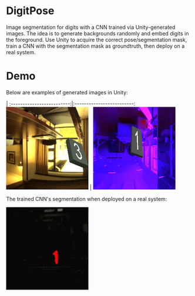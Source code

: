 # DigitPose
Image segmentation for digits with a CNN trained via Unity-generated images. The idea is to generate backgrounds randomly and embed digits in the foreground. Use Unity to acquire the correct pose/segmentation mask, train a CNN with the segmentation mask as groundtruth, then deploy on a real system.

# Demo
Below are examples of generated images in Unity:

 | 
:-------------------------:|:-------------------------:
![](https://github.com/acyclics/DigitPose/blob/master/examples%26tests/snap1.png)  |  ![](https://github.com/acyclics/DigitPose/blob/master/examples%26tests/snap2.png)

The trained CNN's segmentation when deployed on a real system:

![](https://github.com/acyclics/DigitPose/blob/master/examples%26tests/digitpose_demo.gif)
